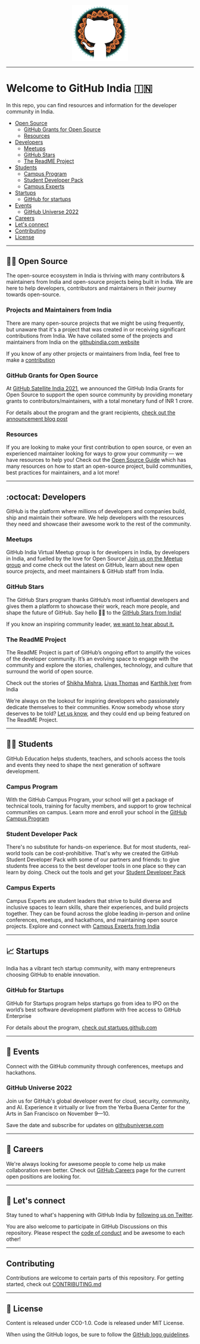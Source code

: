 <p align="center">
<img src="assets/india_invertocat.png" width="150">
</p>

---

# Welcome to GitHub India 🇮🇳

In this repo, you can find resources and information for the developer community in India.

 * [Open Source](#--open-source)
     * [GitHub Grants for Open Source](#github-grants-for-open-source)
     * [Resources](#resources)
* [Developers](#octocat--developers)
     * [Meetups](#meetups)
     * [GitHub Stars](#github-stars)
     * [The ReadME Project](#the-readme-project)
* [Students](#-students)
     * [Campus Program](#campus-program)
     * [Student Developer Pack](#student-developer-pack)
     * [Campus Experts](#campus-experts)
* [Startups](#-startups)
     * [GitHub for startups](#github-for-startups)
* [Events](#-events)
     * [GitHub Universe 2022](#github-universe-2022)
* [Careers](#-careers)
* [Let's connect](#-lets-connect)
* [Contributing](#️-contributing)
* [License](#-license)

---

## 🧑‍💻  Open Source

The open-source ecosystem in India is thriving with many contributors & maintainers from India and open-source projects being built in India. We are here to help developers, contributors and maintainers in their journey towards open-source.

### Projects and Maintainers from India

There are many open-source projects that we might be using frequently, but unaware that it's a project that was created in or receiving significant contributions from India. We have collated some of the projects and maintainers from India on the [githubindia.com website](https://githubindia.com)

If you know of any other projects or maintainers from India, feel free to make a [contribution](./CONTRIBUTING.md)

### GitHub Grants for Open Source

At [GitHub Satellite India 2021](https://githubsatellite.com), we announced the GitHub India Grants for Open Source to support the open source community by providing monetary grants to contributors/maintainers, with a total monetary fund of INR 1 crore.

For details about the program and the grant recipients, [check out the announcement blog post](https://github.blog/2021-09-12-recipients-open-source-grants-github-sponsors-india/)


### Resources

If you are looking to make your first contribution to open source, or even an experienced maintainer looking for ways to grow your community — we have resources to help you! Check out the [Open Source Guide](https://opensource.guide) which has many resources on how to start an open-source project, build communities, best practices for maintainers, and a lot more!

---

## :octocat:  Developers

GitHub is the platform where millions of developers and companies build, ship and maintain their software. We help developers with the resources they need and showcase their awesome work to the rest of the community.

### Meetups

GitHub India Virtual Meetup group is for developers in India, by developers in India, and fuelled by the love for Open Source! [Join us on the Meetup group](https://www.meetup.com/GitHub-India/) and come check out the latest on GitHub, learn about new open source projects, and meet maintainers & GitHub staff from India.

### GitHub Stars

The GitHub Stars program thanks GitHub’s most influential developers and gives them a platform to showcase their work, reach more people, and shape the future of GitHub. Say hello 👋🏼 to the [GitHub Stars from India!](https://stars.github.com/profiles/?country=India)

If you know an inspiring community leader, [we want to hear about it.](https://stars.github.com/nominate/)


### The ReadME Project

The ReadME Project is part of GitHub’s ongoing effort to amplify the voices of the developer community. It’s an evolving space to engage with the community and explore the stories, challenges, technology, and culture that surround the world of open source.

Check out the stories of [Shikha Mishra](https://github.com/readme/shikha-mishra), [Liyas Thomas](https://github.com/readme/stories/liyas-thomas) and [Karthik Iyer](https://github.com/readme/stories/karthik-iyer) from India

We’re always on the lookout for inspiring developers who passionately dedicate themselves to their communities. Know somebody whose story deserves to be told? [Let us know](https://github.com/readme/nominate), and they could end up being featured on The ReadME Project.

---

## 🧑‍🎓 Students

GitHub Education helps students, teachers, and schools access the tools and events they need to shape the next generation of software development.

### Campus Program

With the GitHub Campus Program, your school will get a package of technical tools, training for faculty members, and support to grow technical communities on campus. Learn more and enroll your school in the [GitHub Campus Program](https://education.github.com/schools)

### Student Developer Pack

There's no substitute for hands-on experience. But for most students, real-world tools can be cost-prohibitive. That's why we created the GitHub Student Developer Pack with some of our partners and friends: to give students free access to the best developer tools in one place so they can learn by doing. Check out the tools and get your [Student Developer Pack](https://education.github.com/pack)

### Campus Experts

Campus Experts are student leaders that strive to build diverse and inclusive spaces to learn skills, share their experiences, and build projects together. They can be found across the globe leading in-person and online conferences, meetups, and hackathons, and maintaining open source projects. Explore and connect with [Campus Experts from India](https://githubcampus.expert/experts)

---

## 📈 Startups

India has a vibrant tech startup community, with many entrepreneurs choosing GitHub to enable innovation. 

### GitHub for Startups

GitHub for Startups program helps startups go from idea to IPO on the world’s best software development platform with free access to GitHub Enterprise

For details about the program, [check out startups.github.com](https://startups.github.com)

---

## 📢 Events

Connect with the GitHub community through conferences, meetups and hackathons.

### GitHub Universe 2022

Join us for GitHub's global developer event for cloud, security, community, and AI. Experience it virtually or live from the Yerba Buena Center for the Arts in San Francisco on November 9—10. 

Save the date and subscribe for updates on [githubuniverse.com](https://githubuniverse.com)

---

## 💼 Careers

We're always looking for awesome people to come help us make collaboration even better. Check out [GitHub Careers](https://github.com/careers) page for the current open positions are looking for.

---

## 💬 Let's connect

Stay tuned to what's happening with GitHub India by [following us on Twitter](https://twitter.com/GitHubIndia).

You are also welcome to participate in GitHub Discussions on this repository. Please respect the [code of conduct](CODE_OF_CONDUCT.md) and be awesome to each other!

---

## Contributing

Contributions are welcome to certain parts of this repository. For getting started, check out [CONTRIBUTING.md](./CONTRIBUTING.md)

---

## 📜 License

Content is released under CC0-1.0. Code is released under MIT License.

When using the GitHub logos, be sure to follow the [GitHub logo guidelines](https://github.com/logos).
